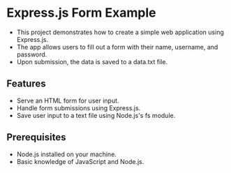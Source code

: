 # Express.js Form Example

- This project demonstrates how to create a simple web application using Express.js. 
- The app allows users to fill out a form with their name, username, and password. 
- Upon submission, the data is saved to a data.txt file.

## Features

- Serve an HTML form for user input.
- Handle form submissions using Express.js.
- Save user input to a text file using Node.js's fs module.

## Prerequisites

- Node.js installed on your machine.
- Basic knowledge of JavaScript and Node.js.
